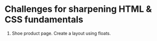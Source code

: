 # Challenges for sharpening HTML & CSS fundamentals

1. Shoe product page. Create a layout using floats. 


